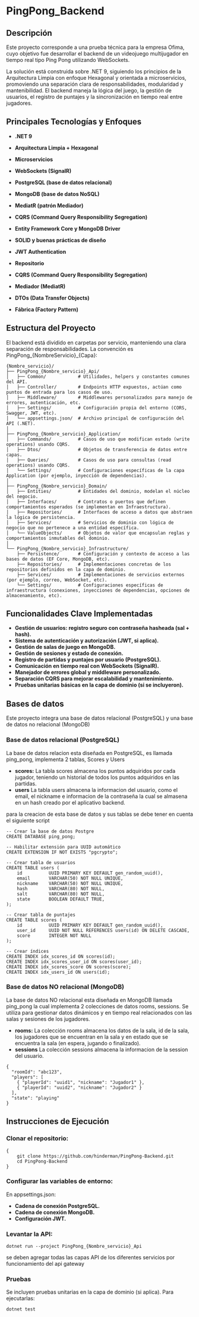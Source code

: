 # PingPong_Backend

## Descripción

Este proyecto corresponde a una prueba técnica para la empresa Ofima, cuyo objetivo fue desarrollar el backend de un videojuego multijugador en tiempo real tipo Ping Pong utilizando WebSockets.

La solución está construida sobre .NET 9, siguiendo los principios de la Arquitectura Limpia con enfoque Hexagonal y orientada a microservicios, promoviendo una separación clara de responsabilidades, modularidad y mantenibilidad.
El backend maneja la lógica del juego, la gestión de usuarios, el registro de puntajes y la sincronización en tiempo real entre jugadores.

## Principales Tecnologías y Enfoques
- **.NET 9**
- **Arquitectura Limpia + Hexagonal**
- **Microservicios**
- **WebSockets (SignalR)**
- **PostgreSQL (base de datos relacional)**
- **MongoDB (base de datos NoSQL)**
- **MediatR (patrón Mediador)**
- **CQRS (Command Query Responsibility Segregation)**
- **Entity Framework Core y MongoDB Driver**
- **SOLID y buenas prácticas de diseño**
- **JWT Authentication**

- **Repositorio**
- **CQRS (Command Query Responsibility Segregation)**
- **Mediador (MediatR)**
- **DTOs (Data Transfer Objects)**
- **Fábrica (Factory Pattern)**

## Estructura del Proyecto
El backend está dividido en carpetas por servicio, manteniendo una clara separación de responsabilidades. La convención es PingPong_{NombreServicio}_{Capa}:
```
{Nombre_servicio}/
├── PingPong_{Nombre_servicio}_Api/
│   ├── Common/            # Utilidades, helpers y constantes comunes del API.
│   ├── Controller/        # Endpoints HTTP expuestos, actúan como puntos de entrada para los casos de uso.
│   ├── Middleware/        # Middlewares personalizados para manejo de errores, autenticación, etc.
│   ├── Settings/          # Configuración propia del entorno (CORS, Swagger, JWT, etc).
│   └── appsettings.json/  # Archivo principal de configuración del API (.NET).
│
├── PingPong_{Nombre_servicio}_Application/
│   ├── Commands/          # Casos de uso que modifican estado (write operations) usando CQRS.
│   ├── Dtos/              # Objetos de transferencia de datos entre capas.
│   ├── Queries/           # Casos de uso para consultas (read operations) usando CQRS.
│   └── Settings/          # Configuraciones específicas de la capa Application (por ejemplo, inyección de dependencias).
│
├── PingPong_{Nombre_servicio}_Domain/
│   ├── Entities/          # Entidades del dominio, modelan el núcleo del negocio.
│   ├── Interfaces/        # Contratos o puertos que definen comportamientos esperados (se implementan en Infraestructura).
│   ├── Repositories/      # Interfaces de acceso a datos que abstraen la lógica de persistencia.
│   ├── Services/          # Servicios de dominio con lógica de negocio que no pertenece a una entidad específica.
│   └── ValueObjects/      # Objetos de valor que encapsulan reglas y comportamientos inmutables del dominio.
│
└── PingPong_{Nombre_servicio}_Infrastructure/
    ├── Persistence/       # Configuración y contexto de acceso a las bases de datos (EF Core, MongoDB, etc).
    ├── Repositories/      # Implementaciones concretas de los repositorios definidos en la capa de dominio.
    ├── Services/          # Implementaciones de servicios externos (por ejemplo, correo, WebSocket, etc).
    └── Settings/          # Configuraciones específicas de infraestructura (conexiones, inyecciones de dependencias, opciones de almacenamiento, etc).
```

## Funcionalidades Clave Implementadas
- **Gestión de usuarios: registro seguro con contraseña hasheada (sal + hash).**
- **Sistema de autenticación y autorización (JWT, si aplica).**
- **Gestión de salas de juego en MongoDB.**
- **Gestión de sesiones y estado de conexión.**
- **Registro de partidas y puntajes por usuario (PostgreSQL).**
- **Comunicación en tiempo real con WebSockets (SignalR).**
- **Manejador de errores global y middleware personalizado.**
- **Separación CQRS para mejorar escalabilidad y mantenimiento.**
- **Pruebas unitarias básicas en la capa de dominio (si se incluyeron).**

## Bases de datos

Este proyecto integra una base de datos relacional (PostgreSQL) y una base de datos no relacional (MongoDB)

### Base de datos relacional (PostgreSQL)

La base de datos relacion esta diseñada en PostgreSQL, es llamada ping_pong, implementa 2 tablas, Scores y Users

- **scores:** La tabla scores almacena los puntos adquiridos por cada jugador, teniendo un historial de todos los puntos adquiridos en las partidas.
- **users** La tabla users almacena la informacion del usuario, como el email, el nickname e informacion de la contraseña la cual se almasena en un hash creado por el aplicativo backend.

para la creacion de esta base de datos y sus tablas se debe tener en cuenta el siguiente script
```
-- Crear la base de datos Postgre
CREATE DATABASE ping_pong;

-- Habilitar extensión para UUID automático
CREATE EXTENSION IF NOT EXISTS "pgcrypto";

-- Crear tabla de usuarios
CREATE TABLE users (
    id          UUID PRIMARY KEY DEFAULT gen_random_uuid(),
    email       VARCHAR(50) NOT NULL UNIQUE,
    nickname    VARCHAR(50) NOT NULL UNIQUE,
    hash        VARCHAR(80) NOT NULL,
    salt        VARCHAR(80) NOT NULL,
    state       BOOLEAN DEFAULT TRUE,
);

-- Crear tabla de puntajes
CREATE TABLE scores (
    id 			UUID PRIMARY KEY DEFAULT gen_random_uuid(),
    user_id		UUID NOT NULL REFERENCES users(id) ON DELETE CASCADE,
    score 		INTEGER NOT NULL
);

-- Crear índices
CREATE INDEX idx_scores_id ON scores(id);
CREATE INDEX idx_scores_user_id ON scores(user_id);
CREATE INDEX idx_scores_score ON scores(score);
CREATE INDEX idx_users_id ON users(id);
```

### Base de datos NO relacional (MongoDB)

La base de datos NO relacional esta diseñada en MongoDB llamada ping_pong la cual implementa 2 colecciones de datos rooms, sessions.
Se utiliza para gestionar datos dinámicos y en tiempo real relacionados con las salas y sesiones de los jugadores.

- **rooms:** La colección rooms almacena los datos de la sala, id de la sala, los jugadores que se encuentran en la sala y en estado que se encuentra la sala (en espera, jugando o finalizado).
- **sessions** La colección sessions almacena la informacion de la session del usuario.
```
{
  "roomId": "abc123",
  "players": [
    { "playerId": "uuid1", "nickname": "Jugador1" },
    { "playerId": "uuid2", "nickname": "Jugador2" }
  ],
  "state": "playing"
}
```

## Instrucciones de Ejecución

### Clonar el repositorio:
```
{
    git clone https://github.com/hinderman/PingPong-Backend.git
    cd PingPong-Backend
}
```

### Configurar las variables de entorno:
En appsettings.json:
- **Cadena de conexión PostgreSQL.**
- **Cadena de conexión MongoDB.**
- **Configuración JWT.**

### Levantar la API:
```
dotnet run --project PingPong_{Nombre_servicio}_Api
```
se deben agregar todas las capas API de los diferentes servicios por funcionamiento del api gateway

### Pruebas
Se incluyen pruebas unitarias en la capa de dominio (si aplica).
Para ejecutarlas:
```
dotnet test
```